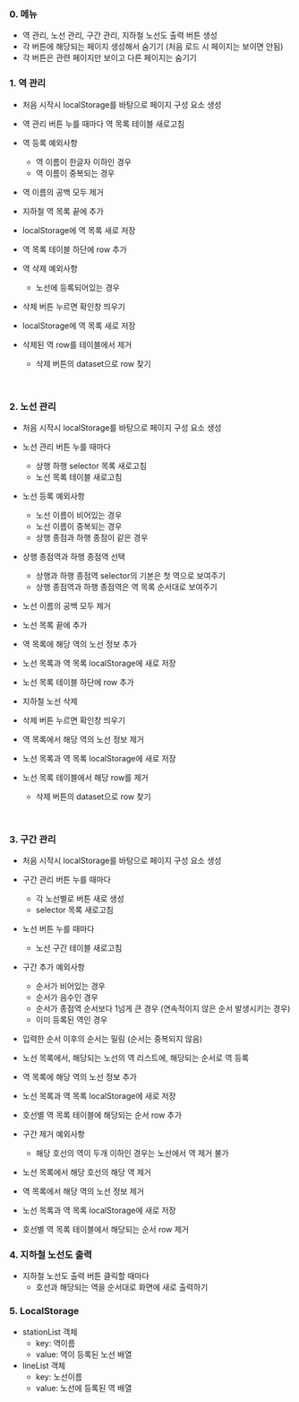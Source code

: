 ### 0. 메뉴
- 역 관리, 노선 관리, 구간 관리, 지하철 노선도 출력 버튼 생성
- 각 버튼에 해당되는 페이지 생성해서 숨기기 (처음 로드 시 페이지는 보이면 안됨)
- 각 버튼은 관련 페이지만 보이고 다른 페이지는 숨기기

### 1. 역 관리
- 처음 시작시 localStorage를 바탕으로 페이지 구성 요소 생성
- 역 관리 버튼 누를 때마다 역 목록 테이블 새로고침

- 역 등록 예외사항
  - 역 이름이 한글자 이하인 경우
  - 역 이름이 중복되는 경우
- 역 이름의 공백 모두 제거
- 지하철 역 목록 끝에 추가
- localStorage에 역 목록 새로 저장
- 역 목록 테이블 하단에 row 추가

- 역 삭제 예외사항
  - 노선에 등록되어있는 경우
- 삭제 버튼 누르면 확인창 띄우기
- localStorage에 역 목록 새로 저장
- 삭제된 역 row를 테이블에서 제거
  - 삭제 버튼의 dataset으로 row 찾기

<br>

### 2. 노선 관리
- 처음 시작시 localStorage를 바탕으로 페이지 구성 요소 생성

- 노선 관리 버튼 누를 때마다
  - 상행 하행 selector 목록 새로고침
  - 노선 목록 테이블 새로고침

- 노선 등록 예외사항
  - 노선 이름이 비어있는 경우
  - 노선 이름이 중복되는 경우
  - 상행 종점과 하행 종점이 같은 경우
- 상행 종점역과 하행 종점역 선택
  - 상행과 하행 종점역 selector의 기본은 첫 역으로 보여주기
  - 상행 종점역과 하행 종점역은 역 목록 순서대로 보여주기
- 노선 이름의 공백 모두 제거
- 노선 목록 끝에 추가
- 역 목록에 해당 역의 노선 정보 추가
- 노선 목록과 역 목록 localStorage에 새로 저장
- 노선 목록 테이블 하단에 row 추가

- 지하철 노선 삭제
- 삭제 버튼 누르면 확인창 띄우기
- 역 목록에서 해당 역의 노선 정보 제거
- 노선 목록과 역 목록 localStorage에 새로 저장
- 노선 목록 테이블에서 해당 row를 제거
  - 삭제 버튼의 dataset으로 row 찾기

<br>

### 3. 구간 관리
- 처음 시작시 localStorage를 바탕으로 페이지 구성 요소 생성

- 구간 관리 버튼 누를 때마다
  - 각 노선별로 버튼 새로 생성
  - selector 목록 새로고침

- 노선 버튼 누를 때마다
  - 노선 구간 테이블 새로고침

- 구간 추가 예외사항
  - 순서가 비어있는 경우
  - 순서가 음수인 경우
  - 순서가 종점역 순서보다 1넘게 큰 경우 (연속적이지 않은 순서 발생시키는 경우)
  - 이미 등록된 역인 경우
- 입력한 순서 이후의 순서는 밀림 (순서는 중복되지 않음)
- 노선 목록에서, 해당되는 노선의 역 리스트에, 해당되는 순서로 역 등록
- 역 목록에 해당 역의 노선 정보 추가
- 노선 목록과 역 목록 localStorage에 새로 저장
- 호선별 역 목록 테이블에 해당되는 순서 row 추가

- 구간 제거 예외사항
  - 해당 호선의 역이 두개 이하인 경우는 노선에서 역 제거 불가
- 노선 목록에서 해당 호선의 해당 역 제거
- 역 목록에서 해당 역의 노선 정보 제거
- 노선 목록과 역 목록 localStorage에 새로 저장
- 호선별 역 목록 테이블에서 해당되는 순서 row 제거

### 4. 지하철 노선도 출력
- 지하철 노선도 출력 버튼 클릭할 때마다
  - 호선과 해당되는 역을 순서대로 화면에 새로 출력하기

### 5. LocalStorage
- stationList 객체
  - key: 역이름
  - value: 역이 등록된 노선 배열
- lineList 객체
  - key: 노선이름
  - value: 노선에 등록된 역 배열